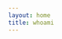 ```yaml
---
layout: home
title: whoami
---
```


<!-- ### $> whoami -->

<!-- ### $> cat skills.txt -->

<!-- ### $> tail -n 2 projects.txt -->